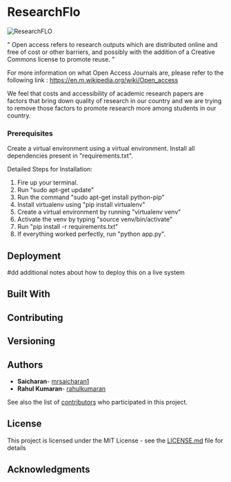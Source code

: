 # ResearchFlo

![ResearchFLO](https://ibb.co/fy2pNU)


" Open access refers to research outputs which are distributed online and free of cost or other barriers, and possibly with the addition of a Creative Commons license to promote reuse. "

For more information on what Open Access Journals are, please refer to the following link : 
https://en.m.wikipedia.org/wiki/Open_access

We feel that costs and accessibility of academic research papers are factors that bring down quality of research in our country and we are trying to remove those factors to promote research more among students in our country.

### Prerequisites

Create a virtual environment using a virtual environment.
Install all dependencies present in "requirements.txt".

Detailed Steps for Installation:
1. Fire up your terminal.
2. Run "sudo apt-get update"
3. Run the command "sudo apt-get install python-pip"
4. Install virtualenv using "pip install virtualenv"
5. Create a virtual environment by running "virtualenv venv"
6. Activate the venv by typing "source venv/bin/activate"
7. Run "pip install -r requirements.txt"
8. If everything worked perfectly, run "python app.py".

## Deployment

#dd additional notes about how to deploy this on a live system

## Built With


## Contributing



## Versioning



## Authors

* **Saicharan**- [mrsaicharan1](https://github.com/mrsaicharan1)
* **Rahul Kumaran**- [rahulkumaran](https://github.com/rahulkumaran)

See also the list of [contributors](https://github.com/your/project/contributors) who participated in this project.

## License

This project is licensed under the MIT License - see the [LICENSE.md](LICENSE.md) file for details

## Acknowledgments

